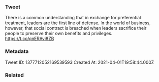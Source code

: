 ### Tweet
There is a common understanding that in exchange for preferential treatment, leaders are the first line of defense. In the world of business, however, that social contract is breached when leaders sacrifice their people to preserve their own benefits and privileges. https://t.co/qnERAvi8ZB

### Metadata
Tweet ID: 1377712052169539593
Created At: 2021-04-01T19:58:44.000Z

### Related

